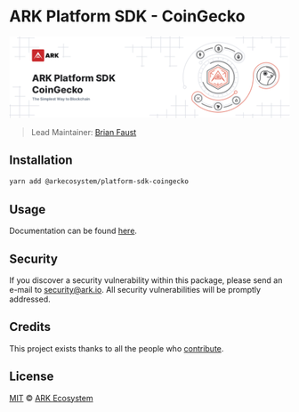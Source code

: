 # ARK Platform SDK - CoinGecko

<p align="center">
    <img src="https://raw.githubusercontent.com/ArkEcosystem/platform-sdk/master/packages/platform-sdk-coingecko/banner.png" />
</p>

> Lead Maintainer: [Brian Faust](https://github.com/faustbrian)

## Installation

```bash
yarn add @arkecosystem/platform-sdk-coingecko
```

## Usage

Documentation can be found [here](https://ark.dev/docs/platform-sdk/markets/coingecko).

## Security

If you discover a security vulnerability within this package, please send an e-mail to security@ark.io. All security vulnerabilities will be promptly addressed.

## Credits

This project exists thanks to all the people who [contribute](../../contributors).

## License

[MIT](LICENSE) © [ARK Ecosystem](https://ark.io)
